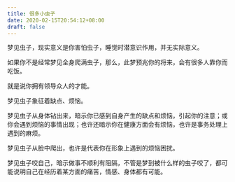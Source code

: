 ```yaml
---
title: 很多小虫子
date: 2020-02-15T20:54:12+08:00
draft: false
---
```


梦见虫子，现实意义是你害怕虫子，睡觉时潜意识作用，并无实际意义。

如果你不是经常梦见全身爬满虫子，那么，此梦预兆你的将来，会有很多人靠你而吃饭。

就是说你拥有领导众人的才能。

梦见虫子象征着缺点、烦恼。

梦见虫子从身体钻出来，暗示你已感到自身产生的缺点和烦恼，引起你的注意；或你会遇到烦恼的事情出现；也许还暗示你在健康方面会有烦恼，也许是事务处理上遇到的麻烦。

梦见虫子从脸中爬出，也许是代表你在形象上遇到的烦恼困扰。

梦见虫子咬自己，暗示做事不顺利有阻隔，不管是梦到被什么样的虫子咬了，都可能说明自己在经历着某方面的痛苦，情感、身体都有可能。

